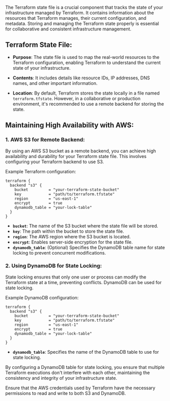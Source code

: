 The Terraform state file is a crucial component that tracks the state of your infrastructure managed by Terraform. It contains information about the resources that Terraform manages, their current configuration, and metadata. Storing and managing the Terraform state properly is essential for collaborative and consistent infrastructure management.

## Terraform State File:

- **Purpose**: The state file is used to map the real-world resources to the Terraform configuration, enabling Terraform to understand the current state of your infrastructure.

- **Contents**: It includes details like resource IDs, IP addresses, DNS names, and other important information.

- **Location**: By default, Terraform stores the state locally in a file named `terraform.tfstate`. However, in a collaborative or production environment, it's recommended to use a remote backend for storing the state.

## Maintaining High Availability with AWS:

### 1. **AWS S3 for Remote Backend:**

By using an AWS S3 bucket as a remote backend, you can achieve high availability and durability for your Terraform state file. This involves configuring your Terraform backend to use S3.

Example Terraform configuration:

```hcl
terraform {
  backend "s3" {
    bucket         = "your-terraform-state-bucket"
    key            = "path/to/terraform.tfstate"
    region         = "us-east-1"
    encrypt        = true
    dynamodb_table = "your-lock-table"
  }
}
```

- **`bucket`**: The name of the S3 bucket where the state file will be stored.
- **`key`**: The path within the bucket to store the state file.
- **`region`**: The AWS region where the S3 bucket is located.
- **`encrypt`**: Enables server-side encryption for the state file.
- **`dynamodb_table`**: (Optional) Specifies the DynamoDB table name for state locking to prevent concurrent modifications.

### 2. **Using DynamoDB for State Locking:**

State locking ensures that only one user or process can modify the Terraform state at a time, preventing conflicts. DynamoDB can be used for state locking.

Example DynamoDB configuration:

```hcl
terraform {
  backend "s3" {
    bucket         = "your-terraform-state-bucket"
    key            = "path/to/terraform.tfstate"
    region         = "us-east-1"
    encrypt        = true
    dynamodb_table = "your-lock-table"
  }
}
```

- **`dynamodb_table`**: Specifies the name of the DynamoDB table to use for state locking.

By configuring a DynamoDB table for state locking, you ensure that multiple Terraform executions don't interfere with each other, maintaining the consistency and integrity of your infrastructure state.

Ensure that the AWS credentials used by Terraform have the necessary permissions to read and write to both S3 and DynamoDB.
